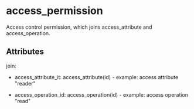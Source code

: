 # access_permission

Access control permission, which joins access_attribute and access_operation.


## Attributes

join:

  * access_attribute_it: access_attribute(id) - example: access attribute "reader"


  * access_operation_id: access_operation(id) - example: access operation "read"


